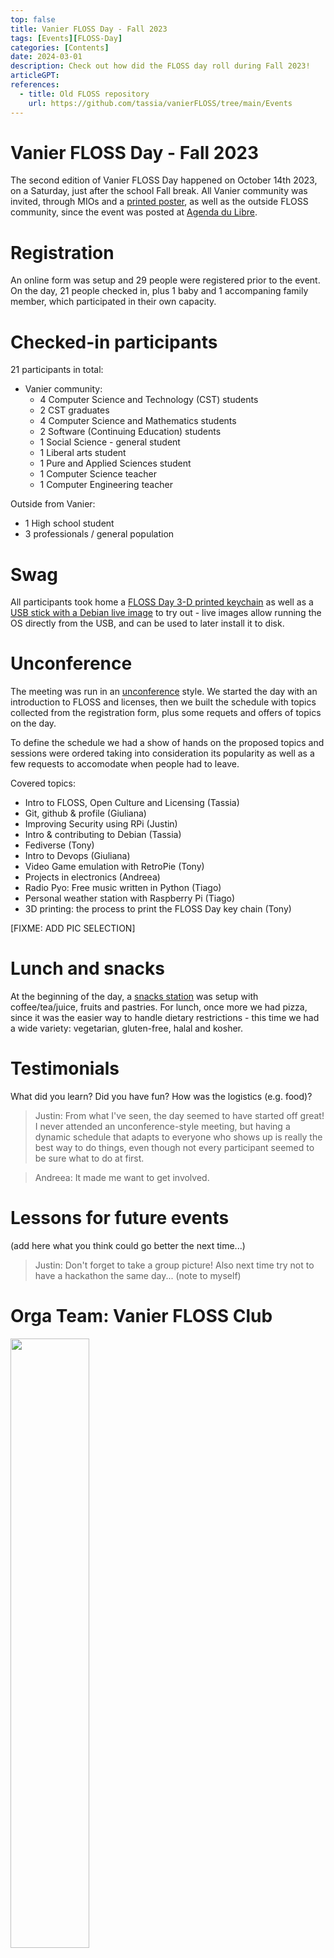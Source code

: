 ```yaml
---
top: false
title: Vanier FLOSS Day - Fall 2023
tags: [Events][FLOSS-Day]
categories: [Contents]
date: 2024-03-01
description: Check out how did the FLOSS day roll during Fall 2023! 
articleGPT: 
references:
  - title: Old FLOSS repository
    url: https://github.com/tassia/vanierFLOSS/tree/main/Events
---
```


Vanier FLOSS Day - Fall 2023
==============================

The second edition of Vanier FLOSS Day happened on October 14th 2023, on a Saturday, just after the school
Fall break. All Vanier community was invited, through MIOs and a [printed poster](flossDayPoster.png), as well as the outside
FLOSS community, since the event was posted at [Agenda du Libre](https://agendadulibre.qc.ca/events/2409).

Registration
============

An online form was setup and 29 people were registered prior to the event. On the day, 21 people
checked in, plus 1 baby and 1 accompaning family member, which participated in their own capacity. 

Checked-in participants
=======================

21 participants in total:

- Vanier community:
  - 4 Computer Science and Technology (CST) students
  - 2 CST graduates
  - 4 Computer Science and Mathematics students
  - 2 Software (Continuing Education) students
  - 1 Social Science - general student
  - 1 Liberal arts student
  - 1 Pure and Applied Sciences student
  - 1 Computer Science teacher
  - 1 Computer Engineering teacher

Outside from Vanier:
- 1 High school student
- 3 professionals / general population

Swag
====

All participants took home a [FLOSS Day 3-D printed keychain](https://github.com/tassia/vanierFLOSS/blob/main/Events/FLOSSDayF23/pictures/PXL_20231013_000557515.png) as well as a [USB stick with a Debian live image](https://github.com/tassia/vanierFLOSS/blob/main/Events/FLOSSDayF23/pictures/IMG_20231012_2226422.jpg) to try out - live images allow running the OS directly from the USB, and can be used to later install it to disk.

Unconference
============

The meeting was run in an [unconference](https://en.wikipedia.org/wiki/Unconference) style. 
We started the day with an introduction to FLOSS and licenses, then we built the schedule with
topics collected from the registration form, plus some requets and offers of topics on the day.

To define the schedule we had a show of hands on the proposed topics and sessions were ordered
taking into consideration its popularity as well as a few requests to accomodate when people
had to leave. 

Covered topics:
- Intro to FLOSS, Open Culture and Licensing (Tassia)
- Git, github & profile (Giuliana)
- Improving Security using RPi (Justin)
- Intro & contributing to Debian (Tassia)
- Fediverse (Tony)
- Intro to Devops (Giuliana)
- Video Game emulation with RetroPie (Tony)
- Projects in electronics (Andreea)
- Radio Pyo: Free music written in Python (Tiago)
- Personal weather station with Raspberry Pi (Tiago)
- 3D printing: the process to print the FLOSS Day key chain (Tony)

[FIXME: ADD PIC SELECTION]

Lunch and snacks
================

At the beginning of the day, a [snacks station](https://github.com/tassia/vanierFLOSS/blob/main/Events/FLOSSDayF23/pictures/IMG_3046.JPG) was setup with coffee/tea/juice, fruits and pastries.
For lunch, once more we had pizza, since it was the easier way to handle dietary restrictions -
this time we had a wide variety: vegetarian, gluten-free, halal and kosher. 


Testimonials
============

What did you learn? Did you have fun? How was the logistics (e.g. food)?

> Justin: From what I've seen, the day seemed to have started off great! I never attended an unconference-style meeting, but having a dynamic schedule that adapts to everyone who shows up is really the best way to do things, even though not every participant seemed to be sure what to do at first.

> Andreea: It made me want to get involved.

Lessons for future events
=========================

(add here what you think could go better the next time...)

>Justin: Don't forget to take a group picture! Also next time try not to have a hackathon the same day... (note to myself)

Orga Team: Vanier FLOSS Club
============================

<img src="https://github.com/tassia/vanierFLOSS/blob/main/Events/FLOSSDayF23/pictures/IMG_3052.JPG" width="50%" height="50%">

- Anthony Nadeau
- Giuliana Bouzon
- Tassia Araujo
- Justin Bax
- Samuel


Acknowledgement
===============

This event would not be possible without the support and participation of many, so many thanks to...

- Vanier College, STEM Center for hosting us
- Faculty of Science and Technology for providing lunch
- The Debian Project for USB stickers and snacks
- Debian contributors for Debian Bookworm live image
- All speakers for the content delivered
- All participants for coming on a sunny Saturday
- FLOSS Day orga team for the day ;-)
